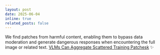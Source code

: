 ```yaml
---
layout: post
date: 2025-06-04
inline: true
related_posts: false
---
```


We find patches from harmful content, enabling them to bypass data moderation and generate dangerous responses when encountering the full image or related text. [VLMs Can Aggregate Scattered Training Patchesk](https://arxiv.org/abs/2506.03614) :sparkles:
